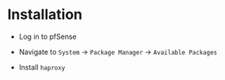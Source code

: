 

# Installation

- Log in to pfSense

- Navigate to `System` -> `Package Manager` -> `Available Packages`

- Install `haproxy`
